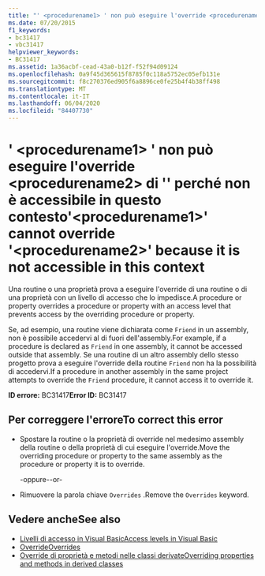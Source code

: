 ```yaml
---
title: "' <procedurename1> ' non può eseguire l'override <procedurename2> di '' perché non è accessibile in questo contesto"
ms.date: 07/20/2015
f1_keywords:
- bc31417
- vbc31417
helpviewer_keywords:
- BC31417
ms.assetid: 1a36acbf-cead-43a0-b12f-f52f94d09124
ms.openlocfilehash: 0a9f45d365615f8785f0c118a5752ec05efb131e
ms.sourcegitcommit: f8c270376ed905f6a8896ce0fe25b4f4b38ff498
ms.translationtype: MT
ms.contentlocale: it-IT
ms.lasthandoff: 06/04/2020
ms.locfileid: "84407730"
---
```

# <a name="procedurename1-cannot-override-procedurename2-because-it-is-not-accessible-in-this-context"></a><span data-ttu-id="cd475-102">' \<procedurename1> ' non può eseguire l'override \<procedurename2> di '' perché non è accessibile in questo contesto</span><span class="sxs-lookup"><span data-stu-id="cd475-102">'\<procedurename1>' cannot override '\<procedurename2>' because it is not accessible in this context</span></span>
<span data-ttu-id="cd475-103">Una routine o una proprietà prova a eseguire l'override di una routine o di una proprietà con un livello di accesso che lo impedisce.</span><span class="sxs-lookup"><span data-stu-id="cd475-103">A procedure or property overrides a procedure or property with an access level that prevents access by the overriding procedure or property.</span></span>  
  
 <span data-ttu-id="cd475-104">Se, ad esempio, una routine viene dichiarata come `Friend` in un assembly, non è possibile accedervi al di fuori dell'assembly.</span><span class="sxs-lookup"><span data-stu-id="cd475-104">For example, if a procedure is declared as `Friend` in one assembly, it cannot be accessed outside that assembly.</span></span> <span data-ttu-id="cd475-105">Se una routine di un altro assembly dello stesso progetto prova a eseguire l'override della routine `Friend` non ha la possibilità di accedervi.</span><span class="sxs-lookup"><span data-stu-id="cd475-105">If a procedure in another assembly in the same project attempts to override the `Friend` procedure, it cannot access it to override it.</span></span>  
  
 <span data-ttu-id="cd475-106">**ID errore:** BC31417</span><span class="sxs-lookup"><span data-stu-id="cd475-106">**Error ID:** BC31417</span></span>  
  
## <a name="to-correct-this-error"></a><span data-ttu-id="cd475-107">Per correggere l'errore</span><span class="sxs-lookup"><span data-stu-id="cd475-107">To correct this error</span></span>  
  
- <span data-ttu-id="cd475-108">Spostare la routine o la proprietà di override nel medesimo assembly della routine o della proprietà di cui eseguire l'override.</span><span class="sxs-lookup"><span data-stu-id="cd475-108">Move the overriding procedure or property to the same assembly as the procedure or property it is to override.</span></span>  
  
     <span data-ttu-id="cd475-109">-oppure-</span><span class="sxs-lookup"><span data-stu-id="cd475-109">-or-</span></span>  
  
- <span data-ttu-id="cd475-110">Rimuovere la parola chiave `Overrides` .</span><span class="sxs-lookup"><span data-stu-id="cd475-110">Remove the `Overrides` keyword.</span></span>  
  
## <a name="see-also"></a><span data-ttu-id="cd475-111">Vedere anche</span><span class="sxs-lookup"><span data-stu-id="cd475-111">See also</span></span>

- [<span data-ttu-id="cd475-112">Livelli di accesso in Visual Basic</span><span class="sxs-lookup"><span data-stu-id="cd475-112">Access levels in Visual Basic</span></span>](../programming-guide/language-features/declared-elements/access-levels.md)
- [<span data-ttu-id="cd475-113">Override</span><span class="sxs-lookup"><span data-stu-id="cd475-113">Overrides</span></span>](../language-reference/modifiers/overrides.md)
- [<span data-ttu-id="cd475-114">Override di proprietà e metodi nelle classi derivate</span><span class="sxs-lookup"><span data-stu-id="cd475-114">Overriding properties and methods in derived classes</span></span>](../programming-guide/language-features/objects-and-classes/inheritance-basics.md#overriding-properties-and-methods-in-derived-classes)
